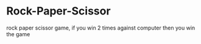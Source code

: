 # Rock-Paper-Scissor
rock paper scissor game,
if you win 2 times against computer then you win the game

